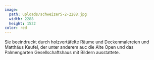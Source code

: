 ```yaml
---
image:
  path: uploads/schweizer5-2-2288.jpg
  width: 2288
  height: 1522
color: red
---
```


Sie beeindruckt durch holzvertäfelte Räume und Deckenmalereien und Matthäus Keufel, der unter anderem auc die Alte Open und das Palmengarten Gesellschaftshaus mit Bildern ausstattete.
